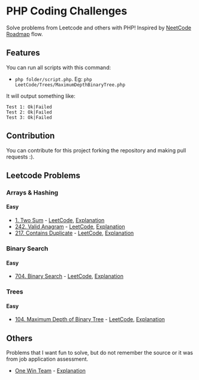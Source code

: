 # PHP Coding Challenges
Solve problems from Leetcode and others with PHP!
Inspired by [NeetCode Roadmap](https://neetcode.io/roadmap) flow.

## Features
You can run all scripts with this command:
- ```php folder/script.php```. Eg: ```php LeetCode/Trees/MaximumDepthBinaryTree.php```

It will output something like:

```
Test 1: Ok|Failed
Test 2: Ok|Failed
Test 3: Ok|Failed
```

## Contribution
You can contribute for this project forking the repository and making pull requests :).

## Leetcode Problems
### Arrays & Hashing
#### Easy
- [1. Two Sum](LeetCode/Arrays_and_Hashings/TwoSum.php) - [LeetCode](https://leetcode.com/problems/two-sum/), [Explanation](https://medium.com/@CleytonBonamigo/solving-the-two-sum-problem-efficiently-in-php-ab8f8272a8b1)
- [242. Valid Anagram](LeetCode/Arrays_and_Hashings/ValidAnagram.php) - [LeetCode](https://leetcode.com/problems/valid-anagram/), [Explanation](https://medium.com/@CleytonBonamigo/the-art-of-anagrams-understanding-and-solving-anagram-verification-in-php-cac98640d4f9)
- [217. Contains Duplicate](LeetCode/Arrays_and_Hashings/ContainsDuplicate.php) - [LeetCode](https://leetcode.com/problems/contains-duplicate/), [Explanation](https://medium.com/@CleytonBonamigo/finding-duplicates-in-an-array-a-php-approach-to-a-common-leetcode-challenge-8b001d452585)

### Binary Search
#### Easy
- [704. Binary Search](LeetCode/Binary_Search/BinarySearch.php) - [LeetCode](https://leetcode.com/problems/binary-search/), [Explanation](https://medium.com/@CleytonBonamigo/efficiently-searching-for-a-number-in-php-tackling-the-classic-binary-search-e467b474632)

### Trees
#### Easy
- [104. Maximum Depth of Binary Tree](LeetCode/Trees/MaximumDepthBinaryTree.php) - [LeetCode](https://leetcode.com/problems/maximum-depth-of-binary-tree/), [Explanation](https://medium.com/@CleytonBonamigo/mastering-the-depth-understanding-and-calculating-the-maximum-depth-of-binary-trees-in-php-633a7ad5a053)

## Others
Problems that I want fun to solve, but do not remember the source or it was from job application assessment.
- [One Win Team](Others/OneWinTeam.php) - [Explanation](https://medium.com/@CleytonBonamigo/solving-the-one-win-team-problem-with-php-an-analytical-approach-3bd11a049bf8)